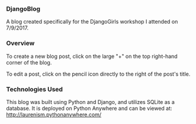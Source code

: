 ### DjangoBlog

A blog created specifically for the DjangoGirls workshop I attended on 7/9/2017.

### Overview

To create a new blog post, click on the large "+" on the top right-hand corner of the blog.

To edit a post, click on the pencil icon directly to the right of the post's title.

### Technologies Used

This blog was built using Python and Django, and utilizes SQLite as a database. It is deployed on Python Anywhere and can be viewed at: http://laurenism.pythonanywhere.com/